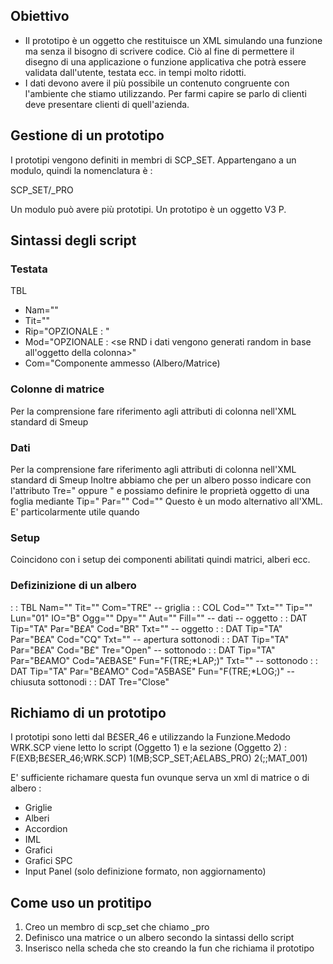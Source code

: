 ## Obiettivo
* Il prototipo è un oggetto che restituisce un XML simulando una funzione ma senza il bisogno di scrivere codice. Ciò al fine di permettere il disegno di una applicazione o funzione applicativa che potrà essere validata dall'utente, testata ecc. in tempi molto ridotti.
* I dati devono avere il più possibile un contenuto congruente con l'ambiente che stiamo utilizzando. Per farmi capire se parlo di clienti deve presentare clienti di quell'azienda.

## Gestione di un prototipo
I prototipi vengono definiti in membri di SCP_SET.
Appartengano a un modulo, quindi la nomenclatura è : 

SCP_SET/<Modulo>_PRO

Un modulo può avere più prototipi.
Un prototipo è un oggetto
V3 P.<Modulo> <Nome prototipo>

## Sintassi degli script

### Testata
TBL
* Nam="<nome propotipo>"
* Tit="<titolo>"
* Rip="OPZIONALE :  <numero ripetizioni riga>"
* Mod="OPZIONALE :  <se RND i dati vengono generati random in base all'oggetto della colonna>"
* Com="Componente ammesso (Albero/Matrice)

### Colonne di matrice
Per la comprensione fare riferimento agli attributi di colonna nell'XML standard di Smeup

### Dati
Per la comprensione fare riferimento agli attributi di colonna nell'XML standard di Smeup
Inoltre abbiamo che per un albero posso indicare con l'attributo Tre="<Open> oppure <Close>"
e possiamo definire le proprietà oggetto di una foglia mediante Tip=" Par="" Cod=""
Questo è un modo alternativo all'XML. E' particolarmente utile quando

### Setup
Coincidono con i setup dei componenti abilitati quindi matrici, alberi ecc.

### Defizinizione di un albero

 :  : TBL Nam="<nome propotipo>" Tit="<titolo>" Com="TRE"
-- griglia
    :  : COL Cod="<codice colonna>" Txt="<titolo colonna>" Tip="" Lun="01" IO="B" Ogg="<oggetto>" Dpy="" Aut="" Fill=""
-- dati
  -- oggetto
   :  : DAT Tip="TA" Par="B£A" Cod="BR" Txt=""
  -- oggetto
   :  : DAT Tip="TA" Par="B£A" Cod="CQ" Txt=""
-- apertura sottonodi
   :  : DAT Tip="TA" Par="B£A" Cod="B£"   Tre="Open"
-- sottonodo
        :  : DAT Tip="TA" Par="B£AMO" Cod="A£BASE" Fun="F(TRE;*LAP;)"  Txt=""
 -- sottonodo
        :  : DAT Tip="TA" Par="B£AMO" Cod="A5BASE" Fun="F(TRE;*LOG;)"
 -- chiusuta sottonodi
   :  : DAT Tre="Close"


## Richiamo di un prototipo

I prototipi sono letti dal B£SER_46 e utilizzando la Funzione.Medodo WRK.SCP viene letto lo script (Oggetto 1) e la sezione (Oggetto 2) : 
F(EXB;B£SER_46;WRK.SCP) 1(MB;SCP_SET;A£LABS_PRO) 2(;;MAT_001)

E' sufficiente richamare questa fun ovunque serva un xml di matrice o di albero : 
- Griglie
- Alberi
- Accordion
- IML
- Grafici
- Grafici SPC
- Input Panel (solo definizione formato, non aggiornamento)


## Come uso un protitipo

1. Creo un membro di scp_set che chiamo <modulo>_pro
2. Definisco una matrice o un albero secondo la sintassi dello script
3. Inserisco nella scheda che sto creando la fun che richiama il prototipo


